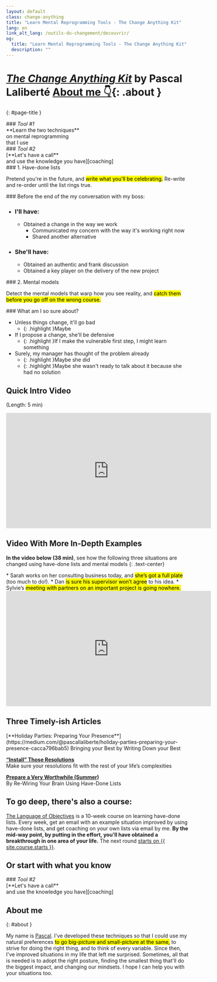 ```yaml
---
layout: default
class: change-anything
title: "Learn Mental Reprogramming Tools - The Change Anything Kit"
lang: en
link_alt_lang: /outils-du-changement/decouvrir/
og:
  title: "Learn Mental Reprogramming Tools - The Change Anything Kit"
  description: ""
---
```


# [<em><span class="the-kit">The</span> <span class="name">Change Anything</span> <span class="the-kit">Kit</span></em>](/change-anything/) <span class="tagline">by Pascal Laliberté [About me 👇](#about){: .about }</span>
{: #page-title }

[learn]: ../learn/
[coaching]: ../coaching/
[course]: /language-of-objectives/

<div class="clearfix margin-top kit-options" markdown="1">
<div class="left active" markdown="1">
### <em class="kit-option-label">Tool #1</em><br> **Learn the two techniques**<br> on mental reprogramming<br> that I use
</div>

<div class="right" markdown="1">
### <em class="kit-option-label">Tool #2</em><br> [**Let's have a call**<br> and use the knowledge you have][coaching]
</div>
</div>

<div class="clearfix" markdown="1">
<div class="left" markdown="1">
### 1. Have-done lists

Pretend you're in the future, and <mark>write what you'll be celebrating.</mark> Re-write and re-order until the list rings true.

<div class="taskpaper" markdown="1">
### Before the end of the my conversation with my boss:

* ### I'll have:
  * Obtained a change in the way we work
    * Communicated my concern with the way it's working right now
    * Shared another alternative
* ### She'll have:
  * Obtained an authentic and frank discussion
  * Obtained a key player on the delivery of the new project
</div>

</div>

<div class="right" markdown="1">
### 2. Mental models

Detect the mental models that warp how you see reality, and <mark>catch them before you go off on the wrong course.</mark>

<div class="taskpaper" markdown="1">
### What am I so sure about?

* Unless things change, it'll go bad
  * {: .highlight }Maybe
* If I propose a change, she'll be defensive
  * {: .highlight }If I make the vulnerable first step, I might learn something
* Surely, my manager has thought of the problem already
  * {: .highlight }Maybe she did
  * {: .highlight }Maybe she wasn't ready to talk about it because she had no solution
</div>

</div>

</div>

## Quick Intro Video

(Length: 5 min)
<iframe width="560" height="315" src="https://www.youtube.com/embed/9juE2GI6gwo" frameborder="0" gesture="media" allow="encrypted-media" allowfullscreen></iframe>

## Video With More In-Depth Examples

**In the video below (38 min)**, see how the following three situations are changed using have-done lists and mental models
{: .text-center}

<div markdown="1" class="examples">
* Sarah works on her consulting business today, and <mark>she’s got a full plate</mark> (too much to do!).
* Dan <mark>is sure his supervisor won’t agree</mark> to his idea.
* Sylvie’s <mark>meeting with partners on an important project is going nowhere.</mark>
</div>

<iframe width="560" height="315" src="https://www.youtube.com/embed/mZIE4sj1HHM" frameborder="0" allowfullscreen></iframe>

## Three Timely-ish Articles

<div markdown="1" class="text-center">
[**Holiday Parties: Preparing Your Presence**](https://medium.com/@pascallaliberte/holiday-parties-preparing-your-presence-cacca796bab5)  
Bringing your Best by Writing Down your Best

[**“Install” Those Resolutions**](https://medium.com/@pascallaliberte/install-those-resolutions-962f7b52ac3b)  
Make sure your resolutions fit with the rest of your life’s complexities

[**Prepare a Very Worthwhile (Summer)**](https://medium.com/@pascallaliberte/prepare-a-very-worthwhile-summer-f5efed7b9a61)  
By Re-Wiring Your Brain Using Have-Done Lists

</div>

## To go deep, there's also a course:

[The Language of Objectives][course] is a 10-week course on learning have-done lists. Every week, get an email with an example situation improved by using have-done lists, and get coaching on your own lists via email by me. **By the mid-way point, by putting in the effort, you'll have obtained a breakthrough in one area of your life.** The next round [starts on {{ site.course.starts }}][course].

## Or start with what you know

<div class="clearfix margin-top kit-options" markdown="1">
<div class="" markdown="1">
### <em class="kit-option-label">Tool #2</em><br> [**Let's have a call**<br> and use the knowledge you have][coaching]
</div>
</div>

## About me
{: #about }

My name is [Pascal](/). I've developed these techniques so that I could use my natural preferences <mark>to go big-picture and small-picture at the same,</mark> to strive for doing the right thing, and to think of every variable. Since then, I've improved situations in my life that left me surprised. Sometimes, all that is needed is to adopt the right posture, finding the smallest thing that'll do the biggest impact, and changing our mindsets. I hope I can help you with your situations too.
